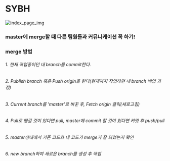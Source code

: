 # SYBH
![index_page_img](./image/index_page_img.JPG)
### master에 merge할 때 다른 팀원들과 커뮤니케이션 꼭 하기!

### merge 방법
###### 1. 현재 작업중이던 내 branch를 commit한다.
###### 2. Publish branch 혹은 Push origin을 한다(현재까지 작업하던 내 branch 백업 과정)
###### 3. Current branch를 'master'로 바꾼 후, Fetch origin 클릭(새로고침)
###### 4. Pull로 땡길 것이 있다면 pull, master에 commit 할 것이 있다면 커밋 후 push/pull
###### 5. master상태에서 기존 코드와 내 코드가 merge가 잘 되었는지 확인
###### 6. new branch하여 새로운 branch를 생성 후 작업
